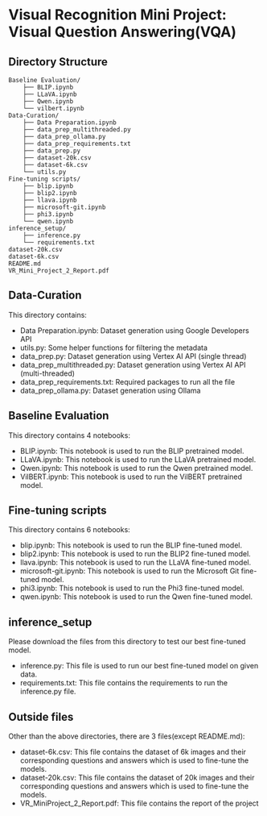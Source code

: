 # Visual Recognition Mini Project: Visual Question Answering(VQA)
## Directory Structure
```
Baseline Evaluation/
    ├── BLIP.ipynb
    ├── LLaVA.ipynb
    ├── Qwen.ipynb
    └── vilbert.ipynb
Data-Curation/
    ├── Data Preparation.ipynb
    ├── data_prep_multithreaded.py
    ├── data_prep_ollama.py
    ├── data_prep_requirements.txt
    ├── data_prep.py
    ├── dataset-20k.csv
    ├── dataset-6k.csv
    └── utils.py
Fine-tuning scripts/
    ├── blip.ipynb
    ├── blip2.ipynb
    ├── llava.ipynb
    ├── microsoft-git.ipynb
    ├── phi3.ipynb
    └── qwen.ipynb
inference_setup/
    ├── inference.py
    └── requirements.txt
dataset-20k.csv
dataset-6k.csv
README.md
VR_Mini_Project_2_Report.pdf
```
## Data-Curation
This directory contains:
- Data Preparation.ipynb: Dataset generation using Google Developers API
- utils.py: Some helper functions for filtering the metadata
- data_prep.py: Dataset generation using Vertex AI API (single thread)
- data_prep_multithreaded.py: Dataset generation using Vertex AI API (multi-threaded)
- data_prep_requirements.txt: Required packages to run all the file
- data_prep_ollama.py: Dataset generation using Ollama

## Baseline Evaluation
This directory contains 4 notebooks:
- BLIP.ipynb: This notebook is used to run the BLIP pretrained model.
- LLaVA.ipynb: This notebook is used to run the LLaVA pretrained model.
- Qwen.ipynb: This notebook is used to run the Qwen pretrained model.
- VilBERT.ipynb: This notebook is used to run the VilBERT pretrained model.

## Fine-tuning scripts
This directory contains 6 notebooks:
- blip.ipynb: This notebook is used to run the BLIP fine-tuned model.
- blip2.ipynb: This notebook is used to run the BLIP2 fine-tuned model.
- llava.ipynb: This notebook is used to run the LLaVA fine-tuned model.
- microsoft-git.ipynb: This notebook is used to run the Microsoft Git fine-tuned model.
- phi3.ipynb: This notebook is used to run the Phi3 fine-tuned model.
- qwen.ipynb: This notebook is used to run the Qwen fine-tuned model.

## inference_setup
Please download the files from this directory to test our best fine-tuned model.

- inference.py: This file is used to run our best fine-tuned model on given data.
- requirements.txt: This file contains the requirements to run the inference.py file.

## Outside files
Other than the above directories, there are 3 files(except README.md):

- dataset-6k.csv: This file contains the dataset of 6k images and their corresponding questions and answers which is used to fine-tune the models.
- dataset-20k.csv: This file contains the dataset of 20k images and their corresponding questions and answers which is used to fine-tune the models.
- VR_MiniProject_2_Report.pdf: This file contains the report of the project 
